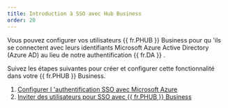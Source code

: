```yaml
---
title: Introduction à SSO avec Hub Business
order: 20
---
```

Vous pouvez configurer vos utilisateurs {{ fr.PHUB }} Business pour qu 'ils se connectent avec leurs identifiants Microsoft Azure Active Directory (Azure AD) au lieu de notre authentification {{ fr.DA }} .  

Suivez les étapes suivantes pour créer et configurer cette fonctionnalité dans votre {{ fr.PHUB }} Business.  

1. [Configurer l 'authentification SSO avec Microsoft Azure](/fr/hub/getting-started/get-started-sso-hub-business/configure-sso-authentication-microsoft-azure/) 
1. [Inviter des utilisateurs pour SSO avec {{ fr.PHUB }} Business](/fr/hub/getting-started/get-started-sso-hub-business/invite-users-SSO-hub-business/) 

